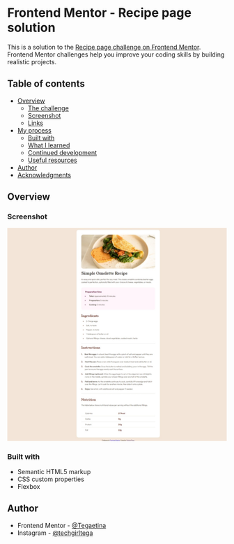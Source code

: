 # Frontend Mentor - Recipe page solution

This is a solution to the [Recipe page challenge on Frontend Mentor](https://www.frontendmentor.io/challenges/recipe-page-KiTsR8QQKm). Frontend Mentor challenges help you improve your coding skills by building realistic projects. 

## Table of contents

- [Overview](#overview)
  - [The challenge](#the-challenge)
  - [Screenshot](#screenshot)
  - [Links](#links)
- [My process](#my-process)
  - [Built with](#built-with)
  - [What I learned](#what-i-learned)
  - [Continued development](#continued-development)
  - [Useful resources](#useful-resources)
- [Author](#author)
- [Acknowledgments](#acknowledgments)


## Overview

### Screenshot

![](/Recipemenu.jpeg)

### Built with

- Semantic HTML5 markup
- CSS custom properties
- Flexbox

## Author

- Frontend Mentor - [@Tegaetina](https://www.frontendmentor.io/profile/Tegaetina)
- Instagram - [@techgirltega](https://www.instagram.com/techgirltega)
